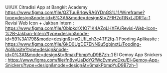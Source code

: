UI/UX Citradisi App at Bangkit Academy https://www.figma.com/file/QZTuuBrlqwRA6YDnGS1L11/Wireframe?type=design&node-id=6%3A5&mode=design&t=ZFIH2oTtNxLJDRTa-1
Revisi Web Icon + Jakban Intern : https://www.figma.com/file/OblpkdrX1O71K4AZqLHXFA/Revisi-Web-Icon-%2B-Jakban-Intern?type=design&node-id=59%3A1798&mode=design&t=xOUfiLxh3c4TF2fq-1
Fooding Aplikasite : https://www.figma.com/file/GkD0UgDE7ENN9u5gbjnxtL/Fooding-Aplikasite?type=design&node-id=0%3A1&mode=design&t=6makPbmpYuD9B7zh-1
El Gemoy App Snickers : https://www.figma.com/file/fn8vvUaDoYGfWcEvmwcDxu/El-Gemoy-App-Snickers?type=design&mode=design&t=6makPbmpYuD9B7zh-1
